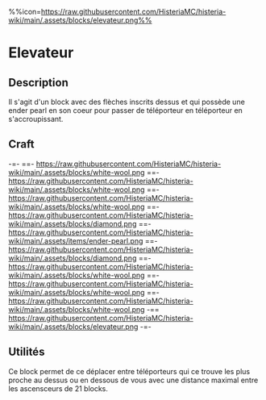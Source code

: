 %%icon=https://raw.githubusercontent.com/HisteriaMC/histeria-wiki/main/.assets/blocks/elevateur.png%%
# Elevateur

## Description
Il s'agit d'un block avec des flèches inscrits dessus et qui possède une ender pearl en son coeur pour passer de téléporteur en téléporteur en s'accroupissant.

## Craft  
-=-
 ==- https://raw.githubusercontent.com/HisteriaMC/histeria-wiki/main/.assets/blocks/white-wool.png
 ==- https://raw.githubusercontent.com/HisteriaMC/histeria-wiki/main/.assets/blocks/white-wool.png
 ==- https://raw.githubusercontent.com/HisteriaMC/histeria-wiki/main/.assets/blocks/white-wool.png
 ==- https://raw.githubusercontent.com/HisteriaMC/histeria-wiki/main/.assets/blocks/diamond.png
 ==- https://raw.githubusercontent.com/HisteriaMC/histeria-wiki/main/.assets/items/ender-pearl.png
 ==- https://raw.githubusercontent.com/HisteriaMC/histeria-wiki/main/.assets/blocks/diamond.png
 ==- https://raw.githubusercontent.com/HisteriaMC/histeria-wiki/main/.assets/blocks/white-wool.png
 ==- https://raw.githubusercontent.com/HisteriaMC/histeria-wiki/main/.assets/blocks/white-wool.png
 ==- https://raw.githubusercontent.com/HisteriaMC/histeria-wiki/main/.assets/blocks/white-wool.png
 -== https://raw.githubusercontent.com/HisteriaMC/histeria-wiki/main/.assets/blocks/elevateur.png
-=-

## Utilités
Ce block permet de ce déplacer entre téléporteurs qui ce trouve les plus proche au dessus ou en dessous de vous avec une distance maximal entre les ascensceurs de 21 blocks.